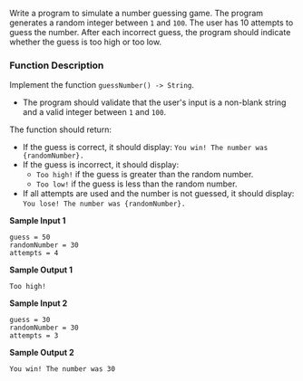 Write a program to simulate a number guessing game. The program generates a random integer between `1` and `100`. The user has 10 attempts to guess the number. After each incorrect guess, the program should indicate whether the guess is too high or too low.

### Function Description
Implement the function `guessNumber() -> String`.

- The program should validate that the user's input is a non-blank string and a valid integer between `1` and `100`.

The function should return:

- If the guess is correct, it should display: `You win! The number was {randomNumber}.`
- If the guess is incorrect, it should display: 
    - `Too high!` if the guess is greater than the random number.
    - `Too low!` if the guess is less than the random number.
- If all attempts are used and the number is not guessed, it should display: `You lose! The number was {randomNumber}.`
    
**Sample Input 1**
```
guess = 50  
randomNumber = 30  
attempts = 4
```
**Sample Output 1**
```
Too high!
```
**Sample Input 2**
```
guess = 30  
randomNumber = 30  
attempts = 3
```
**Sample Output 2**
```
You win! The number was 30
```
